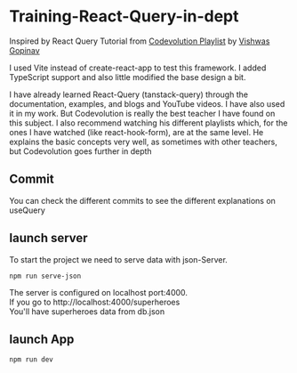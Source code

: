 # Training-React-Query-in-dept

Inspired by React Query Tutorial from [Codevolution Playlist](https://www.youtube.com/playlist?list=PLC3y8-rFHvwjTELCrPrcZlo6blLBUspd2) by [Vishwas Gopinav](https://github.com/gopinav)

I used Vite instead of create-react-app to test this framework. I added TypeScript support and also little modified the base design a bit.

I have already learned React-Query (tanstack-query) through the documentation, examples, and blogs and YouTube videos. I have also used it in my work. But Codevolution is really the best teacher I have found on this subject. I also recommend watching his different playlists which, for the ones I have watched (like react-hook-form), are at the same level. He explains the basic concepts very well, as sometimes with other teachers, but Codevolution goes further in depth

## Commit
You can check the different commits to see the different explanations on useQuery
## launch server
To start the project we need to serve data with json-Server.
```
npm run serve-json
```
The server is configured on localhost port:4000.<br>
If you go to http://localhost:4000/superheroes <br>
You'll have superheroes data from db.json

## launch App

```
npm run dev
```


